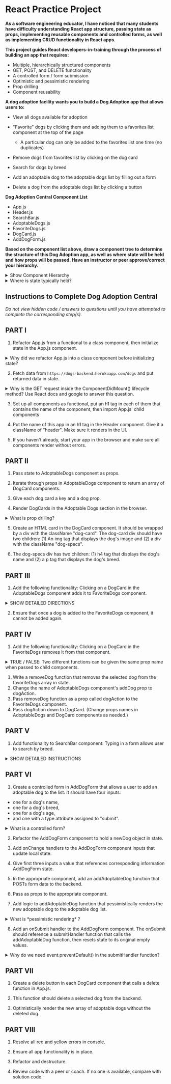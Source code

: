 # React Practice Project #

**As a software engineering educator, I have noticed that many students have difficulty understanding React app structure, passing state as props, implementing reusable components and controlled forms, as well as implementing CRUD functionality in React apps.**

**This project guides React developers-in-training through the process of building an app that requires:**

* Multiple, hierarchically structured components
* GET, POST, and DELETE functionality
* A controlled form / form submission
* Optimistic and pessimistic rendering
* Prop drilling
* Component reusability

**A dog adoption facility wants you to build a Dog Adoption app that allows users to:**

* View all dogs available for adoption

* "Favorite" dogs by clicking them and adding them to a favorites list component at the top of the page
  * A particular dog can only be added to the favorites list one time (no duplicates)

* Remove dogs from favorites list by clicking on the dog card

* Search for dogs by breed

* Add an adoptable dog to the adoptable dogs list by filling out a form

* Delete a dog from the adoptable dogs list by clicking a button

**Dog Adoption Central Component List**

* App.js
* Header.js
* SearchBar.js
* AdoptableDogs.js
* FavoriteDogs.js
* DogCard.js
* AddDogForm.js

**Based on the component list above, draw a component tree to determine the structure of this Dog Adoption app, as well as where state will be held and how props will be passed. Have an instructor or peer approve/correct your hierarchy.**

<details><summary>Show Component Hierarchy</summary>
    <p>
        ![Component Hierarchy](/images/componenthierarchy.png)
    </p>
</details>

<details>
<summary>Where is state typically held?</summary>
<p>

In the highest common component.

In the case of this app, App.js will hold state, as it is the parent to the other components that need access to data in state as props.

Keep in mind: Not all apps need to hold state in App.js. An app's unique component structure dictates where the single source of truth should live.

In larger apps, state management tools such as Redux are used as state containers.

</p>
</details>

## Instructions to Complete Dog Adoption Central ##

*Do not view hidden code / answers to questions until you have attempted to complete the corresponding step(s).*

## PART I ##

1. Refactor App.js from a functional to a class component, then initialize state in the App.js component.

<details>
<summary>Why did we refactor App.js into a class component before initializing state?</summary>
<p>

Stateful components must be class components.

*FYI: React hooks, a new feature offered by Facebook's React team, allow developers to create functional components that hold state. Don't worry about using hooks for now, as they will not be used in this tutorial, nor in future student projects.*

</p>
</details>

2. Fetch data from `https://dogs-backend.herokuapp.com/dogs` and put returned data in state.



<details>
<summary>Why is the GET request inside the ComponentDidMount() lifecycle method? Use React docs and google to answer this question.</summary>
<p>

componentDidMount is called once the component has been rendered in the browser. Fetching data within this lifecycle method ensure that data will not be put into state until after the component has mounted.

</p>
</details>

3. Set up all components as functional, put an h1 tag in each of them that contains the name of the component, then import App.js' child components

4. Put the name of this app in an h1 tag in the Header component. Give it a className of "header". Make sure it renders in the UI.

5. If you haven't already, start your app in the browser and make sure all components render without errors.

## PART II ##

1. Pass state to AdoptableDogs component as props.

2. Iterate through props in AdoptableDogs component to return an array of DogCard components.

3. Give each dog card a key and a dog prop.

4. Render DogCards in the Adoptable Dogs section in the browser.

<details><summary>What is prop drilling?</summary>
<p>

Passing props from App, to AdoptableDogs, to DogCard is called prop drilling:

Data is passed from a component higher in the app hierarchy to a child component further down. It allows access to state at different levels of the component hierarchy.

</p>
</details>

5. Create an HTML card in the DogCard component. It should be wrapped by a div with the className "dog-card". The dog-card div should have two children: (1) An img tag that displays the dog's image and (2) a div with the className "dog-specs". 

6. The dog-specs div has two children: (1) h4 tag that displays the dog's name and (2) a p tag that displays the dog's breed.

## PART III ## 

1. Add the following functionality: Clicking on a DogCard in the AdoptableDogs component adds it to FavoriteDogs component.

<details>
<summary>SHOW DETAILED DIRECTIONS</summary>
<p>

<ol>

<li>Add an empty favoriteDogs array to state in the App component.</li>

<li>Create an addDog function that adds a dog object to state.</li> 

*Remember: Functions that CHANGE state have to live where state lives*

<li>Pass the addDog function as props to the AdoptableDogs component, then to the DogCard component.</li>

<li>Pass the favoriteDogs array in state to the FavoriteDogs component.</li>

<li>Create an array of DogCard components and render them in the FavoriteDogs component.</li>

</ol>

</p>
</details>

2. Ensure that once a dog is added to the FavoriteDogs component, it cannot be added again.

## PART IV ##

1. Add the following functionality: Clicking on a DogCard in the FavoriteDogs removes it from that component.

<details><summary>TRUE / FALSE: Two different functions can be given the same prop name when passed to child components.</summary>
<p>

TRUE: You can give two different props the same name even if they reference different functions. This increases the reusability of components!

</p>
</details>

<ol>

<li>Write a removeDog function that removes the selected dog from the favoriteDogs array in state.</li>

<li>Change the name of AdoptableDogs component's addDog prop to dogAction.</li> 

<li>Pass removeDog function as a prop called dogAction to the FavoriteDogs component.</li> 

<li>Pass dogAction down to DogCard. (Change props names in AdoptableDogs and DogCard components as needed.)</li> 

</ol>

</p>
</details>

## PART V ##

1. Add functionality to SearchBar component: Typing in a form allows user to search by breed.

<details>
<summary>SHOW DETAILED INSTRUCTIONS</summary>
<p>

<ol>

<li>
In the App component, add searchTerm to state and assign it to an empty string. Pass it to the SearchBar component as props.
</li>

<li>
In the App component, write a function called updateSearchTerm that takes in a searchTerm and sets the searchTerm in state.
*Do you remember why this function belongs here and not in another component?*
</li>

<li>Pass the updateSearchTerm function to the SearchBar component as props.</li>

<li>Add a search input to SearchBar component.</li>

<li>Give input a value of the searchTerm previously passed as props.</li>

<li>Give input a placeholder of "Find Adoptable Dog".</li>

<li>Add an onChange event listener to the input that references a function called "updateSearchTerm".</li>

<li>In the SearchBar component, write the updateSearchTerm function that references the updateSearchTerm function written in the App component. It should take in event.target.value as its argument.
</li>

<li>Create a filteredDogs function. (You determine where it should live.) Based on the searchTerm in state, this funciton should filter dogs by breed, name, and age.</li>

 <li>Update adoptableDogs props sent to AdoptableDogs component to reference the filteredDogs function.</li>

</ol>

</p>
</details>

## PART VI ##

1. Create a controlled form in AddDogForm that allows a user to add an adoptable dog to the list. It should have four inputs:
* one for a dog's name,
* one for a dog's breed,
* one for a dog's age,
* and one with a type attribute assigned to "submit".

<details>
<summary>What is a controlled form?</summary>
<p>

Controlled forms: Input values are set to state values, then updated via events. For controlled inputs you will need a corresponding value in state and a function that updates state when inputs change. For more information: <https://medium.com/byte-sized-react/controlled-forms-in-react-68e59362a119>

</p>
</details>

2. Refactor the AddDogForm component to hold a newDog object in state.

3. Add onChange handlers to the AddDogForm component inputs that update local state.

4. Give first three inputs a value that references corresponding information AddDogForm state.

5. In the appropriate component, add an addAdoptableDog function that POSTs form data to the backend.

6. Pass as props to the appropriate component.

7. Add logic to addAdoptableDog function that pessimistically renders the new adoptable dog to the adoptable dog list.

<details>
<summary>What is *pessimistic rendering* ?</summary>
<p>

Pessimistic rendering: The user interface (UI) updates AFTER the database is updated. In this case, we POST the new dog, then setState with the newly added dog so it displays in the UI.

The opposite is *optimistic rendering*, which renders the page with updated information BEFORE you update the database.

</p>
</details>

8. Add an onSubmit handler to the AddDogForm component. The onSubmit should reference a submitHandler function that calls the addAdoptableDog function, then resets state to its original empty values.


<details>
<summary>Why do we need event.preventDefault() in the submitHandler function?</summary>
<p>

This prevents the default submit action of reloading the webpage.
</p>
</details>

## PART VII ##

1. Create a delete button in each DogCard component that calls a delete function in App.js.

2. This function should delete a selected dog from the backend.

3. Optimistically render the new array of adoptable dogs without the deleted dog.

## PART VIII ##

1. Resolve all red and yellow errors in console.

2. Ensure all app functionality is in place.

3. Refactor and destructure.

4. Review code with a peer or coach. If no one is available, compare with solution code.